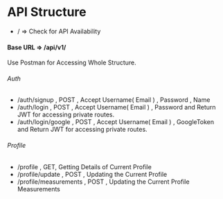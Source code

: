 # API Structure

- / => Check for API Availability

#### Base URL => /api/v1/
Use Postman for Accessing Whole Structure.

###### Auth

- /auth/signup , POST ,  Accept Username( Email ) , Password , Name
- /auth/login , POST , Accept Username( Email ) , Password and Return JWT for accessing private routes.
- /auth/login/google , POST , Accept Username( Email ) , GoogleToken and Return JWT for accessing private routes.

###### Profile

- /profile , GET,  Getting Details of Current Profile
- /profile/update , POST , Updating the Current Profile 
- /profile/measurements , POST , Updating the Current Profile Measurements

